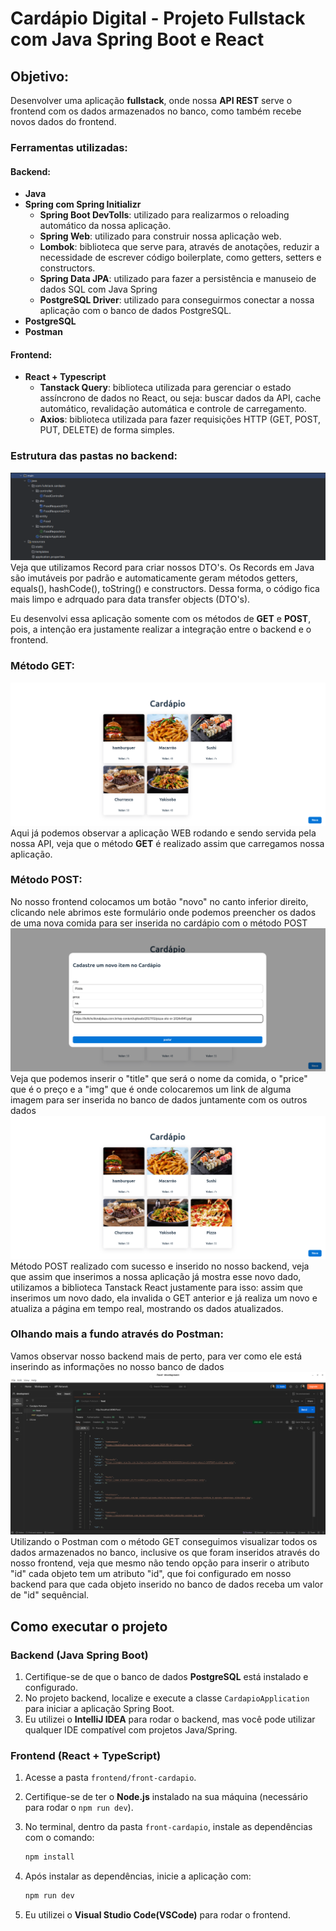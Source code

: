 # Cardápio Digital - Projeto Fullstack com Java Spring Boot e React
## Objetivo:
Desenvolver uma aplicação **fullstack**, onde nossa **API REST** serve o frontend com os
dados armazenados no banco, como também recebe novos dados do frontend.
### Ferramentas utilizadas:
#### Backend:
* **Java**
* **Spring com Spring Initializr**
  * **Spring Boot DevTolls**: utilizado para realizarmos o reloading automático da nossa aplicação.
  * **Spring Web**: utilizado para construir nossa aplicação web.
  * **Lombok**: biblioteca que serve para, através de anotações, reduzir a necessidade de escrever código boilerplate, 
                como getters, setters e constructors.
  * **Spring Data JPA**:  utilizado para fazer a persistência e manuseio de dados SQL com Java Spring
  * **PostgreSQL Driver**: utilizado para conseguirmos conectar a nossa aplicação com o banco de dados PostgreSQL.
* **PostgreSQL**
* **Postman**
#### Frontend:
* **React + Typescript**
  * **Tanstack Query**: biblioteca utilizada para gerenciar o estado assíncrono de dados 
                        no React, ou seja: buscar dados da API, cache automático, revalidação
                        automática e controle de carregamento.
  * **Axios**: biblioteca utilizada para fazer requisições HTTP (GET, POST, PUT, DELETE) de forma simples.

### Estrutura das pastas no backend:
![estrutura das pastas](/img/estruturapastasback.png)
Veja que utilizamos Record para criar nossos DTO's. Os Records em Java são imutáveis por padrão e automaticamente geram
métodos getters, equals(), hashCode(), toString() e constructors. Dessa forma, o código fica mais limpo e adrquado para
data transfer objects (DTO's).

Eu desenvolvi essa aplicação somente com os métodos de **GET** e **POST**, pois, a intenção era justamente realizar
a integração entre o backend e o frontend.

### Método GET:
![GET](/img/sempizza.png)
Aqui já podemos observar a aplicação WEB rodando e sendo servida pela nossa API, veja que o método **GET**
é realizado assim que carregamos nossa aplicação.

### Método POST:
No nosso frontend colocamos um botão "novo" no canto inferior direito, clicando nele abrimos este formulário
onde podemos preencher os dados de uma nova comida para ser inserida no cardápio com o método POST
![POST](/img/metodoPOST.png)
Veja que podemos inserir o "title" que será o nome da comida, o "price" que é o preço e a "img" que é onde
colocaremos um link de alguma imagem para ser inserida no banco de dados juntamente com os outros dados
![pizza inserida](/img/compizza.png)
Método POST realizado com sucesso e inserido no nosso backend, veja que assim que inserimos a nossa aplicação
já mostra esse novo dado, utilizamos a biblioteca Tanstack React justamente para isso: assim que inserimos um
novo dado, ela invalida o GET anterior e já realiza um novo e atualiza a página em tempo real, mostrando os
dados atualizados.

### Olhando mais a fundo através do Postman:
Vamos observar nosso backend mais de perto, para ver como ele está inserindo as informações no nosso
banco de dados
![postman](/img/postman.png)
Utilizando o Postman com o método GET conseguimos visualizar todos os dados armazenados no banco,
inclusive os que foram inseridos através do nosso frontend, veja que mesmo não tendo opção para inserir
o atributo "id" cada objeto tem um atributo "id", que foi configurado em nosso backend para que cada objeto
inserido no banco de dados receba um valor de "id" sequêncial.

## Como executar o projeto

### Backend (Java Spring Boot)

1. Certifique-se de que o banco de dados **PostgreSQL** está instalado e configurado.
2. No projeto backend, localize e execute a classe `CardapioApplication` para iniciar a aplicação Spring Boot.
3. Eu utilizei o **IntelliJ IDEA** para rodar o backend, mas você pode utilizar qualquer IDE compatível com projetos Java/Spring.

### Frontend (React + TypeScript)

1. Acesse a pasta `frontend/front-cardapio`.
2. Certifique-se de ter o **Node.js** instalado na sua máquina (necessário para rodar o `npm run dev`).
3. No terminal, dentro da pasta `front-cardapio`, instale as dependências com o comando:

    ```bash
    npm install
    ```
4. Após instalar as dependências, inicie a aplicação com:
    ```bash
    npm run dev
    ```
5. Eu utilizei o **Visual Studio Code(VSCode)** para rodar o frontend.